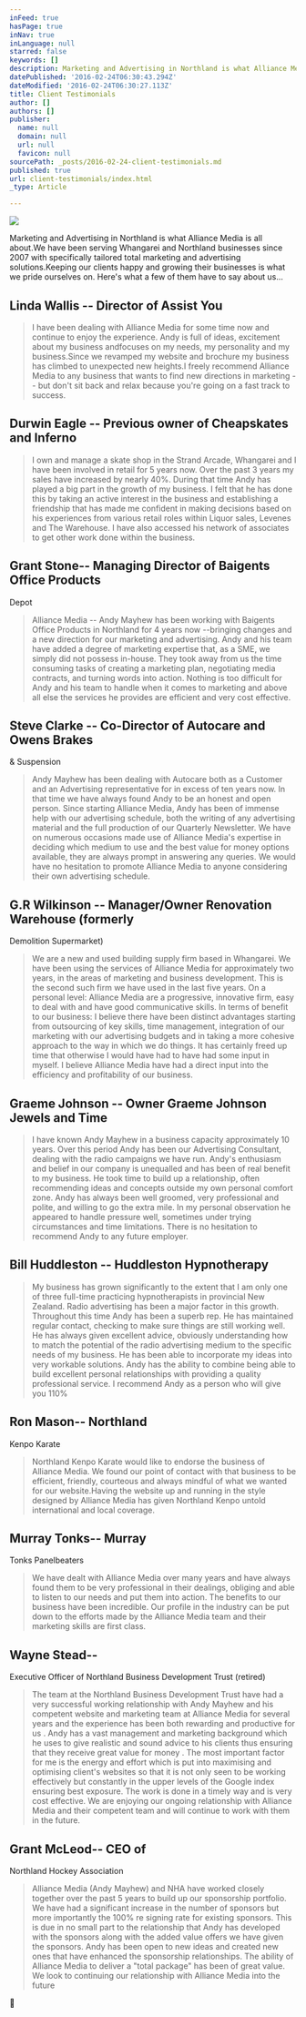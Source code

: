```yaml
---
inFeed: true
hasPage: true
inNav: true
inLanguage: null
starred: false
keywords: []
description: Marketing and Advertising in Northland is what Alliance Media is all about.We have been serving Whangarei and Northland businesses since 2007 with specifically tailored total marketing and advertising solutions.Keeping our clients happy and growing their businesses is what we pride ourselves on. Here’s what a few of them have to say about us…
datePublished: '2016-02-24T06:30:43.294Z'
dateModified: '2016-02-24T06:30:27.113Z'
title: Client Testimonials
author: []
authors: []
publisher:
  name: null
  domain: null
  url: null
  favicon: null
sourcePath: _posts/2016-02-24-client-testimonials.md
published: true
url: client-testimonials/index.html
_type: Article

---
```

![](https://the-grid-user-content.s3-us-west-2.amazonaws.com/404d9485-ca3d-4747-a0de-8c6d7c5ebb3b.jpg)

Marketing and Advertising in Northland is what Alliance Media
is all about.We have been serving
Whangarei and Northland businesses since 2007 with specifically tailored total
marketing and advertising solutions.Keeping our clients happy and growing their businesses is what we pride
ourselves on. Here's what a few of them have to say about us...

## Linda Wallis -- Director of Assist You

> I have been dealing with Alliance Media for some time now
> and continue to enjoy the experience. Andy is full of ideas, excitement about
> my business andfocuses on my needs, my
> personality and my business.Since we
> revamped my website and brochure my business has climbed to unexpected new
> heights.I freely recommend Alliance
> Media to any business that wants to find new directions in marketing -- but
> don't sit back and relax because you're going on a fast track to success.

## Durwin Eagle -- Previous owner of Cheapskates and Inferno

> I own and manage a skate shop in the Strand Arcade,
> Whangarei and I have been involved in retail for 5 years now. Over the past 3
> years my sales have increased by nearly 40%. During that time Andy has played a
> big part in the growth of my business. I felt that he has done this by taking
> an active interest in the business and establishing a friendship that has made
> me confident in making decisions based on his experiences from various retail
> roles within Liquor sales, Levenes and The Warehouse. I have also accessed his
> network of associates to get other work done within the business.

## Grant Stone-- Managing Director of Baigents Office Products
Depot

> Alliance Media -- Andy Mayhew has been working with Baigents
> Office Products in Northland for 4 years now --bringing changes and a new direction for our marketing and advertising.
> Andy and his team have added a degree of marketing expertise that, as a SME, we
> simply did not possess in-house. They took away from us the time consuming
> tasks of creating a marketing plan, negotiating media contracts, and turning
> words into action. Nothing is too difficult for Andy and his team to handle
> when it comes to marketing and above all else the services he provides are
> efficient and very cost effective.

## Steve Clarke -- Co-Director of Autocare and Owens Brakes
& Suspension

> Andy Mayhew has been dealing with Autocare both as a Customer
> and an Advertising representative for in excess of ten years now. In that time
> we have always found Andy to be an honest and open person. Since starting
> Alliance Media, Andy has been of immense help with our advertising schedule,
> both the writing of any advertising material and the full production of our
> Quarterly Newsletter. We have on numerous occasions made use of Alliance
> Media's expertise in deciding which medium to use and the best value for money
> options available, they are always prompt in answering any queries. We would
> have no hesitation to promote Alliance Media to anyone considering their own
> advertising schedule.

## G.R Wilkinson -- Manager/Owner Renovation Warehouse (formerly
Demolition Supermarket)

> We are a new and used building supply firm based in
> Whangarei. We have been using the services of Alliance Media for approximately
> two years, in the areas of marketing and business development. This is the
> second such firm we have used in the last five years. On a personal level:
> Alliance Media are a progressive, innovative firm, easy to deal with and have
> good communicative skills. In terms of benefit to our business: I believe there
> have been distinct advantages starting from outsourcing of key skills, time
> management, integration of our marketing with our advertising budgets and in
> taking a more cohesive approach to the way in which we do things. It has
> certainly freed up time that otherwise I would have had to have had some input
> in myself. I believe Alliance Media have had a direct input into the efficiency
> and profitability of our business.

## Graeme Johnson -- Owner Graeme Johnson Jewels and Time

> I have known Andy Mayhew in a business capacity
> approximately 10 years. Over this period Andy has been our Advertising
> Consultant, dealing with the radio campaigns we have run. Andy's enthusiasm and
> belief in our company is unequalled and has been of real benefit to my
> business. He took time to build up a relationship, often recommending ideas and
> concepts outside my own personal comfort zone. Andy has always been well
> groomed, very professional and polite, and willing to go the extra mile. In my
> personal observation he appeared to handle pressure well, sometimes under
> trying circumstances and time limitations. There is no hesitation to recommend
> Andy to any future employer.

## Bill Huddleston -- Huddleston Hypnotherapy

> My business has grown significantly to the extent that I am
> only one of three full-time practicing hypnotherapists in provincial New
> Zealand. Radio advertising has been a major factor in this growth. Throughout
> this time Andy has been a superb rep. He has maintained regular contact,
> checking to make sure things are still working well. He has always given
> excellent advice, obviously understanding how to match the potential of the
> radio advertising medium to the specific needs of my business. He has been able
> to incorporate my ideas into very workable solutions. Andy has the ability to
> combine being able to build excellent personal relationships with providing a
> quality professional service. I recommend Andy as a person who will give you
> 110%

## Ron Mason-- Northland
Kenpo Karate

> Northland Kenpo Karate would like to endorse the business of
> Alliance Media. We found our point of contact with that business to be
> efficient, friendly, courteous and always mindful of what we wanted for our
> website.Having the website up and
> running in the style designed by Alliance Media has given Northland Kenpo
> untold international and local coverage.

## Murray Tonks-- Murray
Tonks Panelbeaters

> We have dealt with Alliance Media over many years and have
> always found them to be very professional in their dealings, obliging and able
> to listen to our needs and put them into action. The benefits to our business
> have been incredible. Our profile in the industry can be put down to the
> efforts made by the Alliance Media team and their marketing skills are first
> class.

## Wayne Stead--
Executive Officer of Northland Business Development Trust (retired)

> The team at the Northland Business Development Trust have
> had a very successful working relationship with Andy Mayhew and his competent
> website and marketing team at Alliance Media for several years and the
> experience has been both rewarding and productive for us . Andy has a vast
> management and marketing background which he uses to give realistic and sound
> advice to his clients thus ensuring that they receive great value for money .
> The most important factor for me is the energy and effort which is put into
> maximising and optimising client's websites so that it is not only seen to be
> working effectively but constantly in the upper levels of the Google index
> ensuring best exposure. The work is done in a timely way and is very cost
> effective. We are enjoying our ongoing relationship with Alliance Media and
> their competent team and will continue to work with them in the future.

## Grant McLeod-- CEO of
Northland Hockey Association

> Alliance Media (Andy Mayhew) and NHA have worked closely
> together over the past 5 years to build up our sponsorship portfolio. We have
> had a significant increase in the number of sponsors but more importantly the
> 100% re signing rate for existing sponsors. This is due in no small part to the
> relationship that Andy has developed with the sponsors along with the added
> value offers we have given the sponsors. Andy has been open to new ideas and
> created new ones that have enhanced the sponsorship relationships. The ability
> of Alliance Media to deliver a "total package" has been of great value. We look
> to continuing our relationship with Alliance Media into the future

